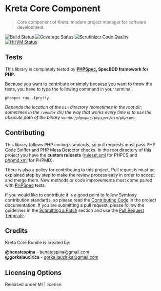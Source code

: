 # Kreta Core Component
> Core component of Kreta: modern project manager for software development.

[![Build Status](https://travis-ci.org/kreta-io/Core.svg?branch=master)](https://travis-ci.org/kreta-io/Core)
[![Coverage Status](https://img.shields.io/coveralls/kreta-io/Core.svg)](https://coveralls.io/r/kreta-io/Core)
[![Scrutinizer Code Quality](https://scrutinizer-ci.com/g/kreta-io/Core/badges/quality-score.png?b=master)](https://scrutinizer-ci.com/g/kreta-io/Core/?branch=master)
[![HHVM Status](http://hhvm.h4cc.de/badge/kreta-io/Core.svg)](http://hhvm.h4cc.de/package/kreta-io/Core)

Tests
-----

This library is completely tested by **[PHPSpec][1], SpecBDD framework for PHP**.

Because you want to contribute or simply because you want to throw the tests, you have to type the following command
in your terminal.

    phpspec run -fpretty

*Depends the location of the `bin` directory (sometimes in the root dir; sometimes in the `/vendor` dir) the way that
works every time is to use the absolute path of the binary `vendor/phpspec/phpspec/bin/phpspec`*


Contributing
------------

This library follows PHP coding standards, so pull requests must pass PHP Code Sniffer and PHP Mess Detector
checks. In the root directory of this project you have the **custom rulesets** ([ruleset.xml]() for PHPCS and
[phpmd.xml]() for PHPMD).

There is also a policy for contributing to this project. Pull requests must
be explained step by step to make the review process easy in order to
accept and merge them. New methods or code improvements must come paired with [PHPSpec][1] tests.

If you would like to contribute it is a good point to follow Symfony contribution standards,
so please read the [Contributing Code][2] in the project
documentation. If you are submitting a pull request, please follow the guidelines
in the [Submitting a Patch][3] section and use the [Pull Request Template][4].

[1]: http://www.phpspec.net/
[2]: http://symfony.com/doc/current/contributing/code/index.html
[3]: http://symfony.com/doc/current/contributing/code/patches.html#check-list
[4]: http://symfony.com/doc/current/contributing/code/patches.html#make-a-pull-request

Credits
-------
Kreta Core Bundle is created by:
>
**@benatespina** - [benatespina@gmail.com](mailto:benatespina@gmail.com)<br/>
**@gorkalaucirica** - [gorka.lauzirika@gmail.com](mailto:gorka.lauzirika@gmail.com)

Licensing Options
-----------------
Released under MIT license.
